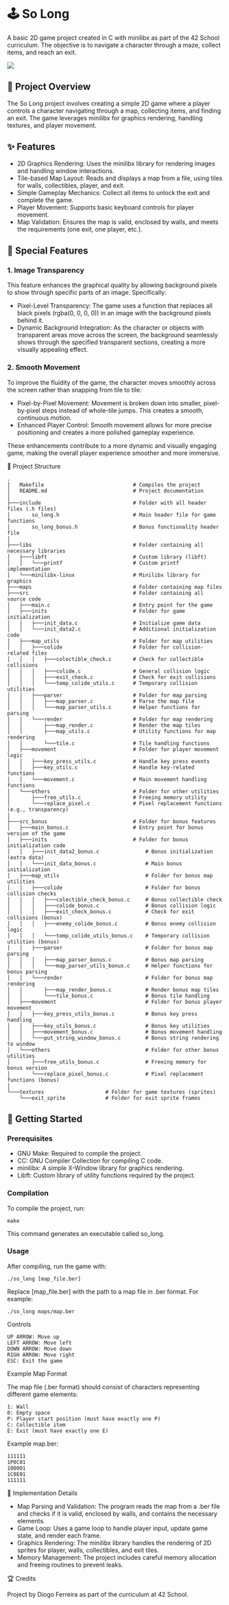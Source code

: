 # 🕹️ So Long

A basic 2D game project created in C with minilibx as part of the 42 School curriculum. The objective is to navigate a character through a maze, collect items, and reach an exit.

![](https://github.com/DadiaZ24/6.-So_Long/blob/main/preview.gif?raw=true)

## 📄 Project Overview

The So Long project involves creating a simple 2D game where a player controls a character navigating through a map, collecting items, and finding an exit. The game leverages minilibx for graphics rendering, handling textures, and player movement.
## ✨ Features

* 2D Graphics Rendering: Uses the minilibx library for rendering images and handling window interactions.
* Tile-based Map Layout: Reads and displays a map from a file, using tiles for walls, collectibles, player, and exit.
* Simple Gameplay Mechanics: Collect all items to unlock the exit and complete the game.
* Player Movement: Supports basic keyboard controls for player movement.
* Map Validation: Ensures the map is valid, enclosed by walls, and meets the requirements (one exit, one player, etc.).

## 💎 Special Features
### 1. Image Transparency

This feature enhances the graphical quality by allowing background pixels to show through specific parts of an image. Specifically:

* Pixel-Level Transparency: The game uses a function that replaces all black pixels (rgba(0, 0, 0, 0)) in an image with the background pixels behind it.
* Dynamic Background Integration: As the character or objects with transparent areas move across the screen, the background seamlessly shows through the specified transparent sections, creating a more visually appealing effect.

### 2. Smooth Movement

To improve the fluidity of the game, the character moves smoothly across the screen rather than snapping from tile to tile:

* Pixel-by-Pixel Movement: Movement is broken down into smaller, pixel-by-pixel steps instead of whole-tile jumps. This creates a smooth, continuous motion.
* Enhanced Player Control: Smooth movement allows for more precise positioning and creates a more polished gameplay experience.

These enhancements contribute to a more dynamic and visually engaging game, making the overall player experience smoother and more immersive.

📁 Project Structure

    .
    │   Makefile                             # Compiles the project
    │   README.md                            # Project documentation
    │
    ├───include                              # Folder with all header files (.h files)
    │       so_long.h                        # Main header file for game functions
    │       so_long_bonus.h                  # Bonus functionality header file
    │
    ├───libs                                 # Folder containing all necessary libraries
    │   ├───libft                            # Custom library (libft)
    │   │   └───printf                       # Custom printf implementation
    │   └───minilibx-linux                   # Minilibx library for graphics
    ├───maps                                 # Folder containing map files
    ├───src                                  # Folder containing all source code
    │   ├───main.c                           # Entry point for the game
    │   ├───inits                            # Folder for game initialization
    │   │   ├───init_data.c                  # Initialize game data
    │   │   └───init_data2.c                 # Additional initialization code
    │   ├───map_utils                        # Folder for map utilities
    │   │   ├───colide                       # Folder for collision-related files
    │   │   │   ├───colectible_check.c       # Check for collectible collisions
    │   │   │   ├───colide.c                 # General collision logic
    │   │   │   ├───exit_check.c             # Check for exit collisions
    │   │   │   └───temp_colide_utils.c      # Temporary collision utilities
    │   │   ├───parser                       # Folder for map parsing
    │   │   │   ├───map_parser.c             # Parse the map file
    │   │   │   └───map_parser_utils.c       # Helper functions for parsing
    │   │   └───render                       # Folder for map rendering
    │   │       ├───map_render.c             # Render the map tiles
    │   │       ├───map_utils.c              # Utility functions for map rendering
    │   │       └───tile.c                   # Tile handling functions
    │   ├───movement                         # Folder for player movement logic
    │   │   ├───key_press_utils.c            # Handle key press events
    │   │   ├───key_utils.c                  # Handle key-related functions
    │   │   └───movement.c                   # Main movement handling functions
    │   └───others                           # Folder for other utilities
    │       ├───free_utils.c                 # Freeing memory utility
    │       └───replace_pixel.c              # Pixel replacement functions (e.g., transparency)
    │
    ├───src_bonus                            # Folder for bonus features
    │   ├───main_bonus.c                     # Entry point for bonus version of the game
    │   ├───inits                            # Folder for bonus initialization code
    │   │   ├───init_data2_bonus.c               # Bonus initialization (extra data)
    │   │   └───init_data_bonus.c                # Main bonus initialization
    │   ├───map_utils                            # Folder for bonus map utilities
    │   │   ├───colide                           # Folder for bonus collision checks
    │   │   │   ├───colectible_check_bonus.c     # Bonus collectible check
    │   │   │   ├───colide_bonus.c               # Bonus collision logic
    │   │   │   ├───exit_check_bonus.c           # Check for exit collisions (bonus)
    │   │   │   ├───enemy_colide_bonus.c         # Bonus enemy collision logic
    │   │   │   └───temp_colide_utils_bonus.c    # Temporary collision utilities (bonus)
    │   │   ├───parser                           # Folder for bonus map parsing
    │   │   │   ├───map_parser_bonus.c           # Bonus map parsing
    │   │   │   └───map_parser_utils_bonus.c     # Helper functions for bonus parsing
    │   │   └───render                           # Folder for bonus map rendering
    │   │       ├───map_render_bonus.c           # Render bonus map tiles
    │   │       └───tile_bonus.c                 # Bonus tile handling
    │   ├───movement                             # Folder for bonus player movement
    │   │   ├───key_press_utils_bonus.c          # Bonus key press handling
    │   │   ├───key_utils_bonus.c                # Bonus key utilities
    │   │   ├───movement_bonus.c                 # Bonus movement handling
    │   │   └───put_string_window_bonus.c        # Bonus string rendering to window
    │   └───others                               # Folder for other bonus utilities
    │       ├───free_utils_bonus.c               # Freeing memory for bonus version
    │       └───replace_pixel_bonus.c            # Pixel replacement functions (bonus)
    │
    └───textures                    # Folder for game textures (sprites)
        └───exit_sprite             # Folder for exit sprite frames


## 🚀 Getting Started
### Prerequisites

* GNU Make: Required to compile the project.
* CC: GNU Compiler Collection for compiling C code.
* minilibx: A simple X-Window library for graphics rendering.
* Libft: Custom library of utility functions required by the project.

### Compilation

To compile the project, run:

    make

This command generates an executable called so_long.
### Usage

After compiling, run the game with:

    ./so_long [map_file.ber]

Replace [map_file.ber] with the path to a map file in .ber format. For example:

    ./so_long maps/map.ber

Controls

    UP ARROW: Move up
    LEFT ARROW: Move left
    DOWN ARROW: Move down
    RIGH ARROW: Move right
    ESC: Exit the game

Example Map Format

The map file (.ber format) should consist of characters representing different game elements:

    1: Wall
    0: Empty space
    P: Player start position (must have exactly one P)
    C: Collectible item
    E: Exit (must have exactly one E)

Example map.ber:

    111111
    1P0C01
    100001
    1C0E01
    111111

📝 Implementation Details

* Map Parsing and Validation: The program reads the map from a .ber file and checks if it is valid, enclosed by walls, and contains the necessary elements.
* Game Loop: Uses a game loop to handle player input, update game state, and render each frame.
* Graphics Rendering: The minilibx library handles the rendering of 2D sprites for player, walls, collectibles, and exit tiles.
* Memory Management: The project includes careful memory allocation and freeing routines to prevent leaks.

🏆 Credits

Project by Diogo Ferreira as part of the curriculum at 42 School.
